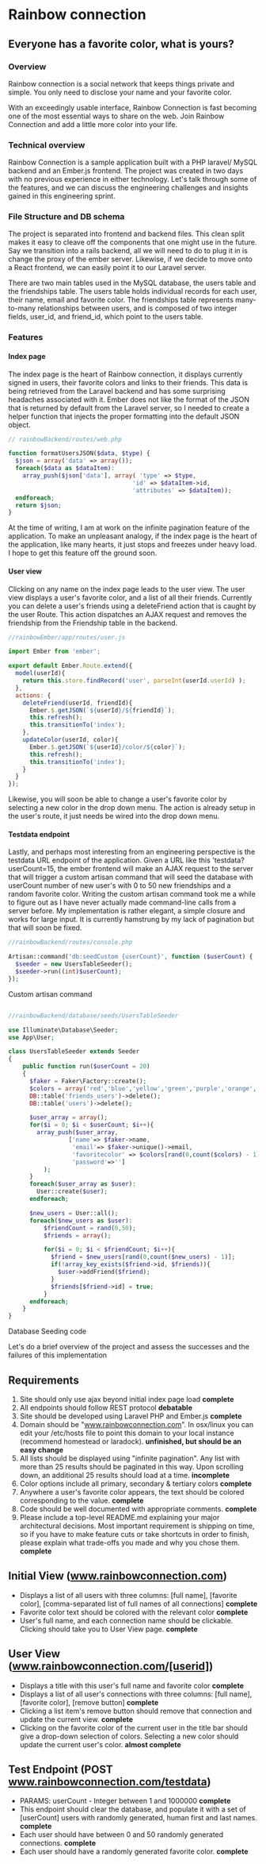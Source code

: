 # Rainbow connection
## Everyone has a favorite color, what is yours?

### Overview

Rainbow connection is a social network that keeps things private and simple. You only need to disclose your name and your favorite color.

With an exceedingly usable interface, Rainbow Connection is fast becoming one of the most essential ways to share on the web. Join Rainbow Connection and add a little more color into your life.

### Technical overview

Rainbow Connection is a sample application built with a PHP laravel/ MySQL backend and an Ember.js frontend. The project was created in two days with no previous experience in either technology. Let's talk through some of the features, and we can discuss the engineering challenges and insights gained in this engineering sprint.

### File Structure and DB schema

The project is separated into frontend and backend files. This clean split makes it easy to cleave off the components that one might use in the future. Say we transition into a rails backend, all we will need to do to plug it in is change the proxy of the ember server. Likewise, if we decide to move onto a React frontend, we can easily point it to our Laravel server.

There are two main tables used in the MySQL database, the users table and the friendships table. The users table holds individual records for each user, their name, email and favorite color. The friendships table represents many-to-many relationships between users, and is composed of two integer fields, user_id, and friend_id, which point to the users table.

### Features

#### Index page

The index page is the heart of Rainbow connection, it displays currently signed in users, their favorite colors and links to their friends. This data is being retrieved from the Laravel backend and has some surprising headaches associated with it. Ember does not like the format of the JSON that is returned by default from the Laravel server, so I needed to create a helper function that injects the proper formatting into the default JSON object.

```php
// rainbowBackend/routes/web.php

function formatUsersJSON($data, $type) {
  $json = array('data' => array());
  foreach($data as $dataItem):
    array_push($json['data'], array( 'type' => $type,
                                   'id' => $dataItem->id,
                                   'attributes' => $dataItem));
  endforeach;
  return $json;
}

```

At the time of writing, I am at work on the infinite pagination feature of the application. To make an unpleasant analogy, if the index page is the heart of the application, like many hearts, it just stops and freezes under heavy load. I hope to get this feature off the ground soon.

#### User view

Clicking on any name on the index page leads to the user view. The user view displays a user's favorite color, and a list of all their friends. Currently you can delete a user's friends using a deleteFriend action that is caught by the user Route. This action dispatches an AJAX request and removes the friendship from the Friendship table in the backend.

```Javascript
//rainbowEmber/app/routes/user.js

import Ember from 'ember';

export default Ember.Route.extend({
  model(userId){
    return this.store.findRecord('user', parseInt(userId.userId) );
  },
  actions: {
    deleteFriend(userId, friendId){
      Ember.$.getJSON(`${userId}/${friendId}`);
      this.refresh();
      this.transitionTo('index');
    },
    updateColor(userId, color){
      Ember.$.getJSON(`${userId}/color/${color}`);
      this.refresh();
      this.transitionTo('index');
    }
  }
});
```

Likewise, you will soon be able to change a user's favorite color by selecting a new color in the drop down menu. The action is already setup in the user's route, it just needs be wired into the drop down menu.

#### Testdata endpoint

Lastly, and perhaps most interesting from an engineering perspective is the testdata URL endpoint of the application. Given a URL like this 'testdata?userCount=15, the ember frontend will make an AJAX request to the server that will trigger a custom artisan command that will seed the database with userCount number of new user's with 0 to 50 new friendships and a random favorite color. Writing the custom artisan command took me a while to figure out as I have never actually made command-line calls from a server before. My implementation is rather elegant, a simple closure and works for large input. It is currently hamstrung by my lack of pagination but that will soon be fixed.

```php
//rainbowBackend/routes/console.php

Artisan::command('db:seedCustom {userCount}', function ($userCount) {
  $seeder = new UsersTableSeeder();
  $seeder->run((int)$userCount);
});


```
Custom artisan command

```php

//rainbowBackend/database/seeds/UsersTableSeeder

use Illuminate\Database\Seeder;
use App\User;

class UsersTableSeeder extends Seeder
{
    public function run($userCount = 20)
    {
      $faker = Faker\Factory::create();
      $colors = array('red','blue','yellow','green','purple','orange', 'yellow-green', 'blue-green', 'blue-violet', 'red-violet', 'red-orange', 'yellow-orange');
      DB::table('friends_users')->delete();
      DB::table('users')->delete();

      $user_array = array();
      for($i = 0; $i < $userCount; $i++){
        array_push($user_array,
                 ['name'=> $faker->name,
                  'email'=> $faker->unique()->email,
                  'favoritecolor' => $colors[rand(0,count($colors) - 1)],
                  'password'=>'']
          );
      }
      foreach($user_array as $user):
        User::create($user);
      endforeach;

      $new_users = User::all();
      foreach($new_users as $user):
          $friendCount = rand(0,50);
          $friends = array();

          for($i = 0; $i < $friendCount; $i++){
            $friend = $new_users[rand(0,count($new_users) - 1)];
            if(!array_key_exists($friend->id, $friends)){
              $user->addFriend($friend);
            }
            $friends[$friend->id] = true;
          }
      endforeach;
    }
}

```
Database Seeding code

Let's do a brief overview of the project and  assess the successes and the failures of this implementation

## Requirements
1. Site should only use ajax beyond initial index page load **complete**
2. All endpoints should follow REST protocol **debatable**
3. Site should be developed using Laravel PHP and Ember.js **complete**
4. Domain should be "www.rainbowconnection.com".  In osx/linux you can edit your /etc/hosts file to point this domain to your local instance (recommend homestead or laradock). **unfinished, but should be an easy change**
5. All lists should be displayed using "infinite pagination".  Any list with more than 25 results should be paginated in this way.  Upon scrolling down, an additional 25 results should load at a time. **incomplete**
6. Color options include all primary, secondary & tertiary colors **complete**
7. Anywhere a user's favorite color appears, the text should be colored corresponding to the value. **complete**
8. Code should be well documented with appropriate comments. **complete**
9. Please include a top-level README.md explaining your major architectural decisions.  Most important requirement is shipping on time, so if you have to make feature cuts or take shortcuts in order to finish, please explain what trade-offs you made and why you chose them. **complete**

## Initial View (www.rainbowconnection.com)
* Displays a list of all users with three columns: [full name], [favorite color], [comma-separated list of full names of all connections] **complete**
* Favorite color text should be colored with the relevant color **complete**
* User's full name, and each connection name should be clickable.  Clicking should take you to User View page. **complete**

## User View (www.rainbowconnection.com/[userid])
* Displays a title with this user's full name and favorite color **complete**
* Displays a list of all user's connections with three columns: [full name], [favorite color], [remove button] **complete**
* Clicking a list item's remove button should remove that connection and update the current view. **complete**
* Clicking on the favorite color of the current user in the title bar should give a drop-down selection of colors.  Selecting a new color should update the current user's color. **almost complete**

## Test Endpoint (POST www.rainbowconnection.com/testdata)
* PARAMS: userCount - Integer between 1 and 1000000 **complete**
* This endpoint should clear the database, and populate it with a set of [userCount] users with randomly generated, human first and last names. **complete**
* Each user should have between 0 and 50 randomly generated connections. **complete**
* Each user should have a randomly generated favorite color. **complete**
